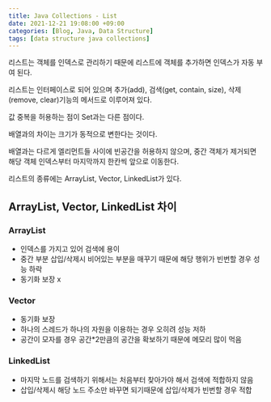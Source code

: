 ```yaml
---
title: Java Collections - List
date: 2021-12-21 19:08:00 +09:00
categories: [Blog, Java, Data Structure]
tags: [data structure java collections]
---
```


리스트는 객체를 인덱스로 관리하기 때문에 리스트에 객체를 추가하면 인덱스가 자동 부여 된다.

리스트는 인터페이스로 되어 있으며 추가(add), 검색(get, contain, size), 삭제(remove, clear)기능의 메서드로 이루어져 있다.

값 중복을 허용하는 점이 Set과는 다른 점이다.

배열과의 차이는 크기가 동적으로 변한다는 것이다.

배열과는 다르게 엘리먼트들 사이에 빈공간을 허용하지 않으며, 중간 객체가 제거되면 해당 객체 인덱스부터 마지막까지 한칸씩 앞으로 이동한다.

리스트의 종류에는 ArrayList, Vector, LinkedList가 있다.


## ArrayList, Vector, LinkedList 차이

### ArrayList

- 인덱스를 가지고 있어 검색에 용이
- 중간 부분 삽입/삭제시 비어있는 부분을 매꾸기 때문에 해당 행위가 빈번할 경우 성능 하락
- 동기화 보장 x

### Vector

- 동기화 보장
- 하나의 스레드가 하나의 자원을 이용하는 경우 오히려 성능 저하
- 공간이 모자를 경우 공간*2만큼의 공간을 확보하기 때문에 메모리 많이 먹음

### LinkedList

- 마지막 노드를 검색하기 위해서는 처음부터 찾아가야 해서 검색에 적합하지 않음
- 삽입/삭제시 해당 노드 주소만 바꾸면 되기때문에 삽입/삭제가 빈번할 경우 적합


